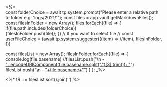 <%*  
const folderChoice = await tp.system.prompt("Please enter a relative path to folder e.g. 'logs/2021/'"); 
const files = app.vault.getMarkdownFiles(); 
const filesInFolder = new Array(); 
files.forEach((file) => {
	if(file.path.includes(folderChoice))		
		{filesInFolder.push(file)}; 
}) 
// If you want to select file
// const userFileChoice = (await tp.system.suggester(((item) => //item), filesInFolder, 1))

const filesList  = new Array(); 
filesInFolder.forEach((file) => {
	console.log(file.basename)
	//filesList.push("\n - ["+encodeURIComponent(file.basename.split(".")[3].trim())+"]("+file.path+")")
	filesList.push("\n - ["+file.basename+"]("+encodeURIComponent(file.name.trim())+")")
}
);
_%>

<%* tR += filesList.sort().join('') %>
